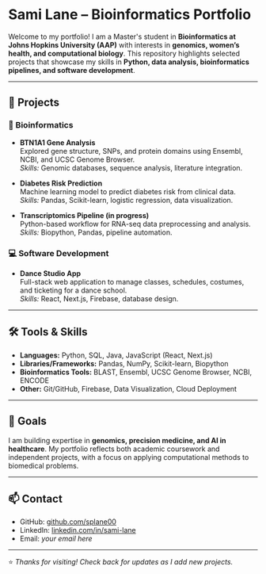 # Sami Lane – Bioinformatics Portfolio

Welcome to my portfolio! I am a Master's student in **Bioinformatics at Johns Hopkins University (AAP)** with interests in **genomics, women’s health, and computational biology**. This repository highlights selected projects that showcase my skills in **Python, data analysis, bioinformatics pipelines, and software development**.  

---

## 📂 Projects

### 🔬 Bioinformatics
- **BTN1A1 Gene Analysis**  
  Explored gene structure, SNPs, and protein domains using Ensembl, NCBI, and UCSC Genome Browser.  
  *Skills:* Genomic databases, sequence analysis, literature integration.  

- **Diabetes Risk Prediction**  
  Machine learning model to predict diabetes risk from clinical data.  
  *Skills:* Pandas, Scikit-learn, logistic regression, data visualization.  

- **Transcriptomics Pipeline (in progress)**  
  Python-based workflow for RNA-seq data preprocessing and analysis.  
  *Skills:* Biopython, Pandas, pipeline automation.  

### 💻 Software Development
- **Dance Studio App**  
  Full-stack web application to manage classes, schedules, costumes, and ticketing for a dance school.  
  *Skills:* React, Next.js, Firebase, database design.  

---

## 🛠️ Tools & Skills
- **Languages:** Python, SQL, Java, JavaScript (React, Next.js)  
- **Libraries/Frameworks:** Pandas, NumPy, Scikit-learn, Biopython  
- **Bioinformatics Tools:** BLAST, Ensembl, UCSC Genome Browser, NCBI, ENCODE  
- **Other:** Git/GitHub, Firebase, Data Visualization, Cloud Deployment  

---

## 🎯 Goals
I am building expertise in **genomics, precision medicine, and AI in healthcare**. My portfolio reflects both academic coursework and independent projects, with a focus on applying computational methods to biomedical problems.  

---

## 📫 Contact
- GitHub: [github.com/splane00](https://github.com/splane00)  
- LinkedIn: [linkedin.com/in/sami-lane](https://www.linkedin.com/in/sami-lane)  
- Email: *your email here*  

---

⭐️ *Thanks for visiting! Check back for updates as I add new projects.*
